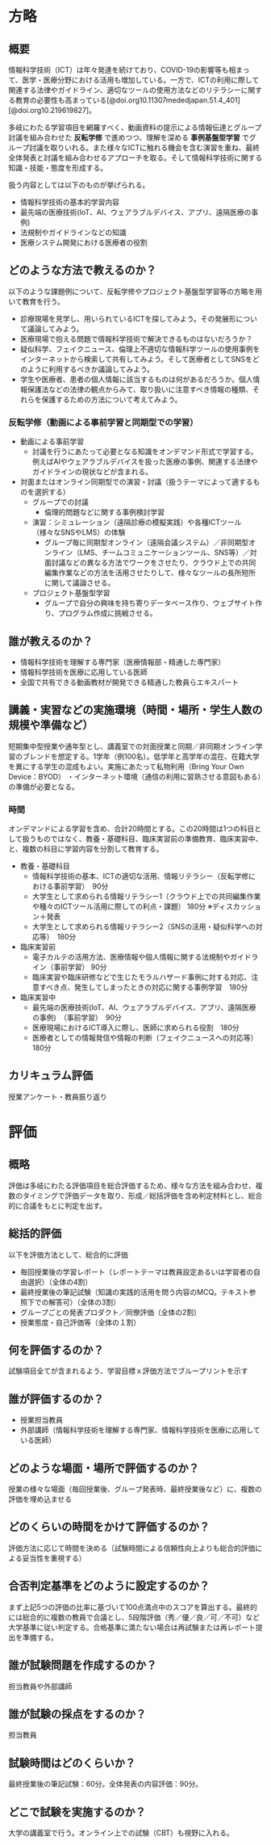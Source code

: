 

# 方略

## 概要

情報科学技術（ICT）は年々発達を続けており、COVID-19の影響等も相まって、医学・医療分野における活用も増加している。一方で、ICTの利用に際して関連する法律やガイドライン、適切なツールの使用方法などのリテラシーに関する教育の必要性も高まっている[@doi.org10.11307mededjapan.51.4_401] [@doi.org10.219619827]。

多岐にわたる学習項目を網羅すべく、動画資料の提示による情報伝達とグループ討議を組み合わせた **反転学修** で進めつつ、理解を深める **事例基盤型学習** でグループ討議を取りいれる。また様々なICTに触れる機会を含む演習を重ね、最終全体発表と討議を組み合わせるアプローチを取る。そして情報科学技術に関する知識・技能・態度を形成する。 

扱う内容としては以下のものが挙げられる。

- 情報科学技術の基本的学習内容
- 最先端の医療技術(IoT、AI、ウェアラブルデバイス、アプリ、遠隔医療の事例)
- 法規制やガイドラインなどの知識
- 医療システム開発における医療者の役割

## どのような方法で教えるのか？

以下のような課題例について、反転学修やプロジェクト基盤型学習等の方略を用いて教育を行う。

   - 診療現場を見学し、用いられているICTを探してみよう。その発展形について議論してみよう。
   - 医療現場で抱える問題で情報科学技術で解決できるものはないだろうか？
   - 疑似科学、フェイクニュース、倫理上不適切な情報科学ツールの使用事例をインターネットから検索して共有してみよう。そして医療者としてSNSをどのように利用するべきか議論してみよう。
   - 学生や医療者、患者の個人情報に該当するものは何があるだろうか。個人情報保護法などの法律の観点からみて、取り扱いに注意すべき情報の種類、それらを保護するための方法について考えてみよう。

### 反転学修（動画による事前学習と同期型での学習）

- 動画による事前学習
   - 討議を行うにあたって必要となる知識をオンデマンド形式で学習する。例えばAIやウェアラブルデバイスを扱った医療の事例、関連する法律やガイドラインの現状などが含まれる。
- 対面またはオンライン同期型での演習・討議（扱うテーマによって適するものを選択する）
   - グループでの討議
      - 倫理的問題などに関する事例検討学習
   - 演習：シミュレーション（遠隔診療の模擬実践）や各種ICTツール（様々なSNSやLMS）の体験
      - グループ毎に同期型オンライン（遠隔会議システム）／非同期型オンライン（LMS、チームコミュニケーションツール、SNS等）／対面討議などの異なる方法でワークをさせたり、クラウド上での共同編集作業などの方法を活用させたりして、様々なツールの長所短所に関して議論させる。
   - プロジェクト基盤型学習
      - グループで自分の興味を持ち寄りデータベース作り、ウェブサイト作り、プログラム作成に挑戦させる。

## 誰が教えるのか？

- 情報科学技術を理解する専門家（医療情報部・精通した専門家）
- 情報科学技術を医療に応用している医師
- 全国で共有できる動画教材が開発できる精通した教員らエキスパート

## 講義・実習などの実施環境（時間・場所・学生人数の規模や準備など）

短期集中型授業や通年型とし、講義室での対面授業と同期／非同期オンライン学習のブレンドを想定する。1学年（例100名）。低学年と高学年の混在、在籍大学を異にする学生の混成もよい。実施にあたって私物利用（Bring Your Own Device：BYOD）
・インターネット環境（通信の利用に習熟させる意図もある）の準備が必要となる。

### 時間

オンデマンドによる学習を含め、合計20時間とする。この20時間は1つの科目として扱うものではなく、教養・基礎科目、臨床実習前の準備教育、臨床実習中、と、複数の科目に学習内容を分割して教育する。

- 教養・基礎科目
   - 情報科学技術の基本、ICTの適切な活用、情報リテラシー（反転学修における事前学習）　90分
   - 大学生として求められる情報リテラシー1（クラウド上での共同編集作業や種々のICTツール活用に際しての利点・課題） 180分※ディスカッション＋発表
   - 大学生として求められる情報リテラシー2（SNSの活用・疑似科学への対応等）　180分
- 臨床実習前
   - 電子カルテの活用方法、医療情報や個人情報に関する法規制やガイドライン（事前学習） 90分
   - 臨床実習や臨床研修などで生じたモラルハザード事例に対する対応、注意すべき点、発生してしまったときの対応に関する事例学習　180分
- 臨床実習中
   - 最先端の医療技術(IoT、AI、ウェアラブルデバイス、アプリ、遠隔医療の事例)　（事前学習）　90分
   - 医療現場におけるICT導入に際し、医師に求められる役割　180分
   - 医療者としての情報発信や情報の判断（フェイクニュースへの対応等）　180分

## カリキュラム評価

授業アンケート・教員振り返り

# 評価

## 概略

評価は多岐にわたる評価項目を総合評価するため、様々な方法を組み合わせ、複数のタイミングで評価データを取り、形成／総括評価を含め判定材料とし、総合的に合議をもとに判定を出す。

## 総括的評価　

以下を評価方法として、総合的に評価

- 毎回授業後の学習レポート（レポートテーマは教員設定あるいは学習者の自由選択）（全体の4割）
- 最終授業後の筆記試験（知識の実践的活用を問う内容のMCQ。テキスト参照下での解答可）（全体の3割）
- グループごとの発表プロダクト／同僚評価（全体の2割）
- 授業態度・自己評価等（全体の１割）

## 何を評価するのか？

試験項目全てが含まれるよう、学習目標ｘ評価方法でブループリントを示す

## 誰が評価するのか？

- 授業担当教員
- 外部講師（情報科学技術を理解する専門家、情報科学技術を医療に応用している医師）

## どのような場面・場所で評価するのか？

授業の様々な場面（毎回授業後、グループ発表時、最終授業後など）に、複数の評価を埋め込ませる

## どのくらいの時間をかけて評価するのか？

評価方法に応じて時間を決める（試験時間による信頼性向上よりも総合的評価による妥当性を重視する）

## 合否判定基準をどのように設定するのか？

まず上記5つの評価の比率に基づいて100点満点中のスコアを算出する。最終的には総合的に複数の教員で合議とし、5段階評価（秀／優／良／可／不可）など大学基準に従い判定する。合格基準に満たない場合は再試験または再レポート提出を準備する。

## 誰が試験問題を作成するのか？

担当教員や外部講師

## 誰が試験の採点をするのか？

担当教員

## 試験時間はどのくらいか？

最終授業後の筆記試験：60分。全体発表の内容評価：90分。

## どこで試験を実施するのか？ 

大学の講義室で行う。オンライン上での試験（CBT）も視野に入れる。


